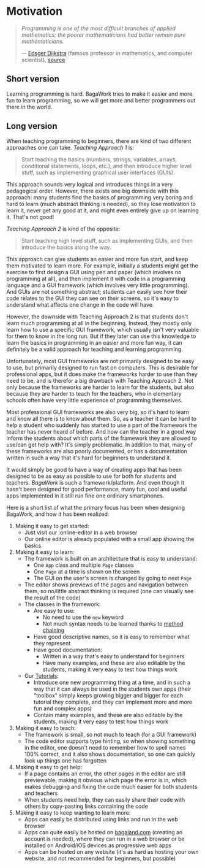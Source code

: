 # Motivation
> *Programming is one of the most difficult branches of applied mathematics; the poorer mathematicians had better remain pure mathematicians.*
>
> -- [Edsger Dijkstra](https://en.wikipedia.org/wiki/Edsger_W._Dijkstra) (famous professor in mathematics, and computer scientist), [source](https://www.brainyquote.com/quotes/edsger_dijkstra_204342)

## Short version
Learning programming is hard. BagaWork tries to make it easier and more fun to learn programming, so we will get more and better programmers out there in the world.

## Long version
When teaching programming to beginners, there are kind of two different approaches one can take. *Teaching Approach 1* is:

> Start teaching the basics (numbers, strings, variables, arrays, conditional statements, loops, etc.), and then introduce higher level stuff, such as implementing graphical user interfaces (GUIs).

This approach sounds very logical and introduces things in a very pedagogical order. However, there exists one big downside with this approach: many students find the basics of programming very boring and hard to learn (much abstract thinking is needed), so they lose motivation to learn it, never get any good at it, and might even entirely give up on learning it. That's not good!

*Teaching Approach 2* is kind of the opposite:

> Start teaching high level stuff, such as implementing GUIs, and then introduce the basics along the way.

This approach can give students an easier and more fun start, and keep them motivated to learn more. For example, initially a students might get the exercise to first design a GUI using pen and paper (which involves no programming at all), and then implement it with code in a programming language and a GUI framework (which involves very little programming). And GUIs are not something abstract; students can easily see how their code relates to the GUI they can see on their screens, so it's easy to understand what affects one change in the code will have.

However, the downside with Teaching Approach 2 is that students don't learn much programming at all in the beginning. Instead, they mostly only learn how to use a specific GUI framework, which usually isn't very valuable for them to know in the long run. But if they later can use this knowledge to learn the basics in programming in an easier and more fun way, it can definitely be a valid approach for teaching and learning programming.

Unfortunately, most GUI frameworks are not primarily designed to be easy to use, but primarily designed to run fast on computers. This is desirable for professional apps, but it does make the frameworks harder to use than they need to be, and is therefor a big drawback with Teaching Approach 2. Not only because the frameworks are harder to learn for the students, but also because they are harder to teach for the teachers, who in elementary schools often have very little experience of programming themselves.

Most professional GUI frameworks are also very big, so it's hard to learn and know all there is to know about them. So, as a teacher it can be hard to help a student who suddenly has started to use a part of the framework the teacher has never heard of before. And how can the teacher in a good way inform the students about which parts of the framework they are allowed to use/can get help with? It's simply problematic. In addition to that, many of these frameworks are also poorly documented, or has a documentation written in such a way that it's hard for beginners to understand it.

It would simply be good to have a way of creating apps that has been designed to be as easy as possible to use for both for students and teachers. *BagaWork* is such a framework/platform. And even though it hasn't been designed for good performance, many fun, cool and useful apps implemented in it still run fine one ordinary smartphones.

Here is a short list of what the primary focus has been when designing BagaWork, and how it has been realized:

1. Making it easy to get started:
	* Just visit our :online-editor in a web browser
	* Our online editor is already populated with a small app showing the basics
2. Making it easy to learn:
	* The framework is built on an architecture that is easy to understand:
		* One `App` class and multiple `Page` classes
		* One `Page` at a time is shown on the screen
		* The GUI on the user's screen is changed by going to next `Page`
	* The editor shows previews of the pages and navigation between them, so no/little abstract thinking is required (one can visually see the result of the code)
	* The classes in the framework:
		* Are easy to use:
			* No need to use the `new` keyword
			* Not much syntax needs to be learned thanks to [method chaining](https://en.wikipedia.org/wiki/Method_chaining)
		* Have good descriptive names, so it is easy to remember what they represent
		* Have good documentation:
			* Written in a way that's easy to understand for beginners
			* Have many examples, and these are also editable by the students, making it very easy to test how things work
	* Our [Tutorials](/tutorials):
		* Introduce one new programming thing at a time, and in such a way that it can always be used in the students own apps (their "toolbox" simply keeps growing bigger and bigger for each tutorial they complete, and they can implement more and more fun and complex apps)
		* Contain many examples, and these are also editable by the students, making it very easy to test how things work
3. Making it easy to teach:
	* The framework is small, so not much to teach (for a GUI framework)
	* The code editor supports type hinting, so when showing something in the editor, one doesn't need to remember how to spell names 100% correct, and it also shows documentation, so one can quickly look up things one has forgotten
4. Making it easy to get help:
	* If a page contains an error, the other pages in the editor are still previewable, making it obvious which page the error is in, which makes debugging and fixing the code much easier for both students and teachers
	* When students need help, they can easily share their code with others by copy-pasting links containing the code
5. Making it easy to keep wanting to learn more:
	* Apps can easily be distributed using links and run in the web browser
	* Apps can quite easily be hosted on [bagaland.com](https://bagaland.com) (creating an account is needed), where they can run in a web browser or be installed on Android/iOS devices as progressive web apps
	* Apps can be hosted on any website (it's as hard as hosting your own website, and not recommended for beginners, but possible)
